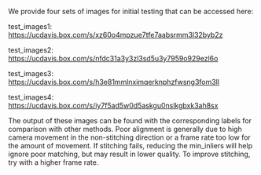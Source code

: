 We provide four sets of images for initial testing that can be accessed here:

test_images1: https://ucdavis.box.com/s/xz60o4mpzue7tfe7aabsrmm3l32byb2z

test_images2: https://ucdavis.box.com/s/nfdc31a3y3zl3sd5u3y7959o929ezl6o

test_images3: https://ucdavis.box.com/s/h3e81mmlnximqerknphzfwsng3fom3ll

test_images4: https://ucdavis.box.com/s/iy7f5ad5w0d5askgu0nslkgbxk3ah8sx


The output of these images can be found with the corresponding labels for comparison with other methods. Poor alignment is generally due to high camera movement in the non-stitching direction or a frame rate too low for the amount of movement. If stitching fails, reducing the min_inliers will help ignore poor matching, but may result in lower quality. To improve stitching, try with a higher frame rate.
